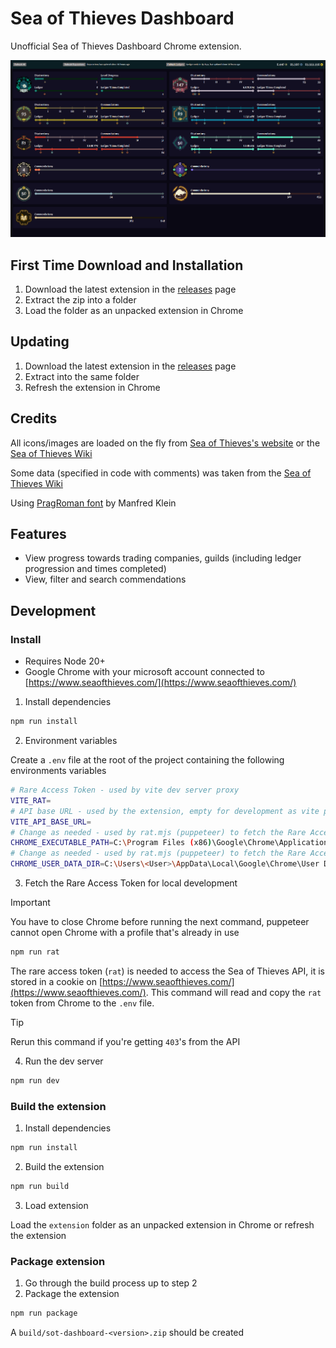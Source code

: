 # Sea of Thieves Dashboard

Unofficial Sea of Thieves Dashboard Chrome extension.

![Screenshot of the extension](assets/screenshot.png)

## First Time Download and Installation

1. Download the latest extension in the [releases](https://github.com/GeneralQuarter/sot-dashboard/releases/latest) page
2. Extract the zip into a folder
3. Load the folder as an unpacked extension in Chrome

## Updating

1. Download the latest extension in the [releases](https://github.com/GeneralQuarter/sot-dashboard/releases/latest) page
2. Extract into the same folder
3. Refresh the extension in Chrome

## Credits

All icons/images are loaded on the fly from [Sea of Thieves's website](https://www.seaofthieves.com/) or the [Sea of Thieves Wiki](https://seaofthieves.wiki.gg/)

Some data (specified in code with comments) was taken from the [Sea of Thieves Wiki](https://seaofthieves.wiki.gg/)

Using [PragRoman font](https://www.dafont.com/pragroman.font) by Manfred Klein

## Features

- View progress towards trading companies, guilds (including ledger progression and times completed)
- View, filter and search commendations

## Development

### Install

- Requires Node 20+
- Google Chrome with your microsoft account connected to [https://www.seaofthieves.com/](https://www.seaofthieves.com/)

1. Install dependencies

```sh
npm run install
```

2. Environment variables

Create a `.env` file at the root of the project containing the following environments variables

```sh
# Rare Access Token - used by vite dev server proxy
VITE_RAT=
# API base URL - used by the extension, empty for development as vite proxies API requests
VITE_API_BASE_URL=
# Change as needed - used by rat.mjs (puppeteer) to fetch the Rare Access Token
CHROME_EXECUTABLE_PATH=C:\Program Files (x86)\Google\Chrome\Application\chrome.exe
# Change as needed - used by rat.mjs (puppeteer) to fetch the Rare Access Token
CHROME_USER_DATA_DIR=C:\Users\<User>\AppData\Local\Google\Chrome\User Data
```

3. Fetch the Rare Access Token for local development

> [!IMPORTANT]
> You have to close Chrome before running the next command, puppeteer cannot open Chrome with a profile that's already in use

```sh
npm run rat
```

The rare access token (`rat`) is needed to access the Sea of Thieves API, it is stored in a cookie on [https://www.seaofthieves.com/](https://www.seaofthieves.com/).
This command will read and copy the `rat` token from Chrome to the `.env` file.

> [!TIP]
> Rerun this command if you're getting `403`'s from the API

4. Run the dev server

```sh
npm run dev
```

### Build the extension

1. Install dependencies

```sh
npm run install
```

2. Build the extension

```sh
npm run build
```

3. Load extension

Load the `extension` folder as an unpacked extension in Chrome or refresh the extension

### Package extension

1. Go through the build process up to step 2
2. Package the extension

```sh
npm run package
```

A `build/sot-dashboard-<version>.zip` should be created
